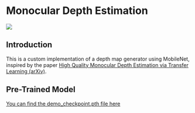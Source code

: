 # Monocular Depth Estimation
![](https://github.com/brandon-wu76/monocular-depth-estimation/blob/master/demo_depth.gif?raw=true)
## Introduction
This is a custom implementation of a depth map generator using MobileNet, inspired by the paper [High Quality Monocular Depth Estimation via Transfer Learning (arXiv)](https://arxiv.org/abs/1812.11941).

## Pre-Trained Model
[You can find the demo_checkpoint.pth file here](https://drive.google.com/file/d/1rv4911vZFFTGitOQwwkE42tWVUr8YVpr/view?usp=sharing)
